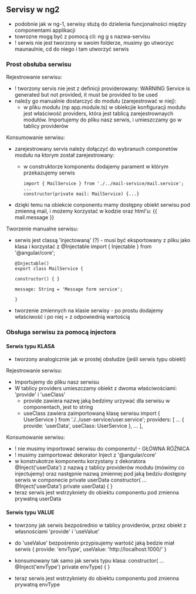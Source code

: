 Servisy w ng2
------

- podobnie jak w ng-1, serwisy służą do dzielenia funcjonalności między componentami applikacji
- towrozne mogą być z pomocą cli: ng g s nazwa-servisu
- ! serwis nie jest tworzony w swoim folderze, musimy go utworzyc maunaulnie, cd do niego i tam utworzyć serwis

### Prost obsłuba serwisu

Rejestrowanie serwisu:

- ! tworzony servis nie jest z definicji providerowany:
      WARNING Service is generated but not provided, it must be provided to be used
- należy go manualnie dostarczyć do modułu (zarejestrować w niej):
  - w pliku modułu (np app.module.ts) w obiekcjie konfiguracji modułu jest właściwość providers, która jest tablicą zarejestrownaych modułów. Importujemy do pliku nasz serwis, i umieszczamy go w tablicy providerów

Konsumowanie serwisu:

- zarejestrowany servis należy dołączyć do wybranuch componetów modułu na ktorym został zarejestrowany:
  - w construktorze komponentu dodajemy parament w którym przekazujemy serwis

        import { MailService } from './../mail-service/mail.service';
        ...
        constructor(private mail: MailService) {...}
- dzięki temu na obiekcie conponentu mamy dostępny obiekt serwisu pod zmienną mail, i możemy korzystać w kodzie oraz html'u:
       {{ mail.message }}

Tworzenie manualne serwisu:

- serwis jest classą 'injectowaną' (?) - musi być eksportowany z pliku jako klasa i korzystać z @Injectable
      import { Injectable } from '@angular/core';

      @Injectable()
      export class MailService {

      constructor() { }

      message: String = 'Message form service';

      }
- tworzenie zmiennych na klasie serwisy - po prostu dodajemy właściwość i po niej = z odpowiednią wartością

### Obsługa serwisu za pomocą injectora

#### Serwis typu KLASA

- tworzony analogicznie jak w prostej obsłudze (jeśli serwis typu obiekt)

Rejestrowanie serwisu:

- Importujemy do pliku nasz serwisu
- W tablicy providers umieszczamy obiekt z dwoma właściwościami: 'provide' i 'useClass'
  - provide zawiera nazwę jaką bedzimy urzywać dla serwisu w componentach, jest to string
  - useClass zawiera zaimportowaną klasę serwisu
        import { UserService } from './../user-service/user.service';
        providers: [
          ...
          { provide: 'userData', useClass: UserService },
          ...
        ],

Konsumowanie serwisu:

- ! nie musimy importować serwisu do componentu! - GŁÓWNA RÓŻNICA
- ! musimy zaimportować dekorator Inject z '@angular/core'
- w konstrukotrze komponentu korzystany z dekoratora @Inject('userData') z nazwą z tablicy providerów modułu (mówimy co injectujemy) oraz następnie nazwą zmiennej pod jaką bedziu dostępny serwis w componecie private userData
        constructor(
          ...
          @Inject('userData') private userData) { }
- teraz serwis jest wstrzykniety do obiektu componentu pod zmienna prywatną userData


#### Serwis typu VALUE

- towrzony jak serwis bezpośrednio w tablicy providerów, przez obiekt z własnościami 'provide' i 'useValue'
- do 'useValue' bezpośrenio przypisujemy wartość jaką bedzie miał serwis
      { provide: 'envType', useValue: 'http://localhost:1000/' }

- konsumowany tak samo jak serwis typu klasa:
        constructor(
          ...
          @Inject('envType') private envType) { }
- teraz serwis jest wstrzykniety do obiektu componentu pod zmienna prywatną envType
